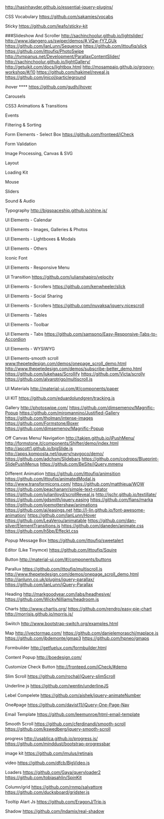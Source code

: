 http://hasinhayder.github.io/essential-jquery-plugins/

CSS Vocabulary
https://github.com/sakamies/vocabs


Sticky
https://github.com/leafo/sticky-kit

###Slideshow And Scroller
http://sachinchoolur.github.io/lightslider/
http://www.idangero.us/swiper/demos/#.VQw-fY7_GUk
https://github.com/IanLunn/Sequence
https://github.com/ittoufiq/slick
https://github.com/ittoufiq/PhotoSwipe
http://tympanus.net/Development/ParallaxContentSlider/
http://sachinchoolur.github.io/lightGallery/
http://getuikit.com/docs/lightbox.html
http://mosampaio.github.io/groovy-workshop/#/10
https://github.com/hakimel/reveal.js
https://github.com/jnicol/particleground


ihover ****
https://github.com/gudh/ihover


Carousels


CSS3 Animations & Transitions



Events


Filtering & Sorting


Form Elements - Select Box
https://github.com/fronteed/iCheck


Form Validation


Image Processing, Canvas & SVG


Layout


Loading Kit


Mouse


Sliders


Sound & Audio


Typography
http://bigspaceship.github.io/shine.js/


UI Elements - Calendar



UI Elements - Images, Galleries & Photos



UI Elements - Lightboxes & Modals



UI Elements - Others



Iconic Font



UI Elements - Responsive Menu


UI Transition 
https://github.com/julianshapiro/velocity


UI Elements - Scrollers
https://github.com/kenwheeler/slick


UI Elements - Social Sharing



UI Elements - Scrollers
https://github.com/inuyaksa/jquery.nicescroll



UI Elements - Tables




UI Elements - Toolbar




UI Elements - Tabs
https://github.com/samsono/Easy-Responsive-Tabs-to-Accordion




UI Elements - WYSIWYG



UI Elements-smooth scroll
www.thepetedesign.com/demos/onepage_scroll_demo.html
http://www.thepetedesign.com/demos/subscribe-better_demo.html
https://github.com/lukehaas/Scrollify
https://github.com/Victa/scrolly
https://github.com/alvarotrigo/multiscroll.js


UI Materials
http://material-ui.com/#/components/paper


UI KIT
https://github.com/eduardolundgren/tracking.js



Gallery
http://photoswipe.com/
https://github.com/dimsemenov/Magnific-Popup
https://github.com/miromannino/Justified-Gallery
https://github.com/tholman/intense-images
https://github.com/Formstone/Boxer
https://github.com/dimsemenov/Magnific-Popup


Off Canvas Menu/ Navigation
http://takien.github.io/jPushMenu/
http://formstone.it/components/Shifter/demo/index.html
http://ascott1.github.io/bigSlide.js
http://apps.komposta.net/jquery/navgoco/demo/
https://github.com/adchsm/Slidebars
https://github.com/codrops/Blueprint-SlidePushMenus
https://github.com/BeSite/jQuery.mmenu


Different Animation
https://github.com/ittoufiq/animsition
https://github.com/ittoufiq/animatedModal.js
http://www.transformicons.com/
https://github.com/matthieua/WOW
https://github.com/peachananr/simple-text-rotator
https://github.com/julianlloyd/scrollReveal.js
http://jschr.github.io/textillate/
https://github.com/gdsmith/jquery.easing
https://github.com/fians/marka
https://github.com/joemottershaw/animations
https://github.com/ai/easings.net
http://l-lin.github.io/font-awesome-animation/
https://github.com/IanLunn/Hover
https://github.com/LeaVerou/animatable
https://github.com/dan-silver/ElementTransitions.js
https://github.com/daneden/animate.css
https://github.com/h5bp/Effeckt.css


Popup Message Box
https://github.com/ittoufiq/sweetalert

Editor (Like Tinymce)
https://github.com/ittoufiq/Squire

Button
http://material-ui.com/#/components/buttons


Parallux
https://github.com/ittoufiq/multiscroll.js
http://www.thepetedesign.com/demos/onepage_scroll_demo.html
http://ianlunn.co.uk/plugins/jquery-parallax/
https://github.com/IanLunn/jQuery-Parallax

Heading
http://markgoodyear.com/labs/headhesive/
https://github.com/WickyNilliams/headroom.js

Charts
http://www.chartjs.org/
https://github.com/rendro/easy-pie-chart
http://morrisjs.github.io/morris.js/

Swiitch
http://www.bootstrap-switch.org/examples.html

Map
http://jvectormap.com/
https://github.com/danielemoraschi/maplace.js
https://github.com/jbdemonte/gmap3
https://github.com/hpneo/gmaps

Formbuilder
http://getfuelux.com/formbuilder.html

Content Popup
http://boedesign.com/


Customize Check Button
http://fronteed.com/iCheck/#demo

Slim Scroll
https://github.com/rochal/jQuery-slimScroll

Underline js
https://github.com/wentin/underlineJS

Lebel Compelete
https://github.com/aishek/jquery-animateNumber


One#page
https://github.com/davist11/jQuery-One-Page-Nav


Email Template
https://github.com/leemunroe/html-email-template


Smooth Scroll
https://github.com/cferdinandi/smooth-scroll
https://github.com/kswedberg/jquery-smooth-scroll

progress
http://usablica.github.io/progress.js/
https://github.com/minddust/bootstrap-progressbar


image kit
https://github.com/imulus/retinajs


video
https://github.com/dfcb/BigVideo.js


Loaders
https://github.com/Gaya/queryloader2
https://github.com/tobiasahlin/SpinKit

Column/grid
https://github.com/rnmp/salvattore
https://github.com/ducksboard/gridster.js


Tooltip Alart Js
https://github.com/EragonJ/Trip.js

Shadow
https://github.com/Indamix/real-shadow
